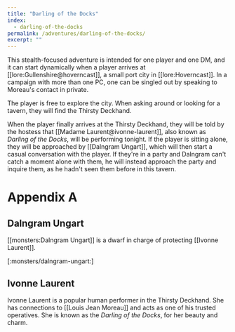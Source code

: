 ```yaml
---
title: "Darling of the Docks"
index:
  - darling-of-the-docks
permalink: /adventures/darling-of-the-docks/
excerpt: ""
---
```

This stealth-focused adventure is intended for one player and one DM, and it can start dynamically when a player arrives at [[lore:Gullenshire@hoverncast]], a small port city in [[lore:Hoverncast]]. In a campaign with more than one PC, one can be singled out by speaking to Moreau's contact in private. 

The player is free to explore the city. When asking around or looking for a tavern, they will find the Thirsty Deckhand.

When the player finally arrives at the Thirsty Deckhand, they will be told by the hostess that [[Madame Laurent@ivonne-laurent]], also known as *Darling of the Docks*, will be performing tonight. If the player is sitting alone, they will be approached by [[Dalngram Ungart]], which will then start a casual conversation with the player. If they're in a party and Dalngram can't catch a moment alone with them, he will instead approach the party and inquire them, as he hadn't seen them before in this tavern.

# Appendix A

## Dalngram Ungart
[[monsters:Dalngram Ungart]] is a dwarf in charge of protecting [[Ivonne Laurent]].

[:monsters/dalngram-ungart:]

## Ivonne Laurent
Ivonne Laurent is a popular human performer in the Thirsty Deckhand. She has connections to [[Louis Jean Moreau]] and acts as one of his trusted operatives. She is known as the *Darling of the Docks*, for her beauty and charm.